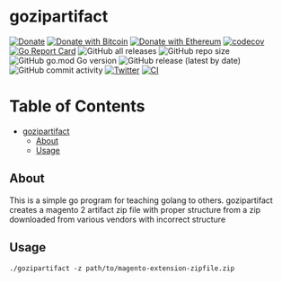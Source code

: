 # gozipartifact

[![Donate](https://img.shields.io/badge/Donate-PayPal-yellow.svg)](https://www.paypal.com/donate?business=YR6C4WB5CDZZL&no_recurring=0&item_name=contribute+to+open+source&currency_code=USD)
[![Donate with Bitcoin](https://en.cryptobadges.io/badge/micro/3Cd54T1EB6WHRcechq1dRCGF6vY2HHhkdk)](https://en.cryptobadges.io/donate/3Cd54T1EB6WHRcechq1dRCGF6vY2HHhkdk)
[![Donate with Ethereum](https://en.cryptobadges.io/badge/micro/0x064AA753EF36e5641E2Ee3C9BbC117F6aFe35F62)](https://en.cryptobadges.io/donate/0x064AA753EF36e5641E2Ee3C9BbC117F6aFe35F62)
[![codecov](https://codecov.io/gh/mr-pmillz/gozipartifact/branch/master/graph/badge.svg?token=27U39Y9ZQ2)](https://codecov.io/gh/mr-pmillz/gozipartifact)
[![Go Report Card](https://goreportcard.com/badge/github.com/mr-pmillz/gozipartifact)](https://goreportcard.com/report/github.com/mr-pmillz/gozipartifact)
![GitHub all releases](https://img.shields.io/github/downloads/mr-pmillz/gozipartifact/total?style=social)
![GitHub repo size](https://img.shields.io/github/repo-size/mr-pmillz/gozipartifact?style=plastic)
![GitHub go.mod Go version](https://img.shields.io/github/go-mod/go-version/mr-pmillz/gozipartifact?style=plastic)
![GitHub release (latest by date)](https://img.shields.io/github/v/release/mr-pmillz/gozipartifact?style=plastic)
![GitHub commit activity](https://img.shields.io/github/commit-activity/m/mr-pmillz/gozipartifact?style=plastic)
[![Twitter](https://img.shields.io/twitter/url?style=social&url=https%3A%2F%2Fgithub.com%2Fmr-pmillz%2Fgozipartifact)](https://twitter.com/intent/tweet?text=Wow:&url=https%3A%2F%2Fgithub.com%2Fmr-pmillz%2Fgozipartifact)
[![CI](https://github.com/mr-pmillz/gozipartifact/actions/workflows/go.yml/badge.svg)](https://github.com/mr-pmillz/gozipartifact/actions/workflows/go.yml)

Table of Contents
=================

* [gozipartifact](#gozipartifact)
    * [About](#about)
    * [Usage](#usage)

## About

This is a simple go program for teaching golang to others. gozipartifact creates a magento 2 artifact zip file with proper structure from a zip downloaded from various vendors with incorrect structure

## Usage

```shell
./gozipartifact -z path/to/magento-extension-zipfile.zip
```
